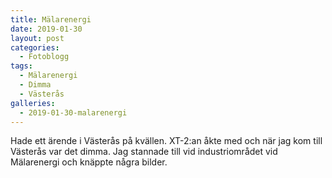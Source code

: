 ```yaml
---
title: Mälarenergi
date: 2019-01-30
layout: post
categories:
  - Fotoblogg
tags:
  - Mälarenergi
  - Dimma
  - Västerås
galleries:
  - 2019-01-30-malarenergi
---
```


Hade ett ärende i Västerås på kvällen. XT-2:an åkte med och när jag kom till Västerås var det dimma. Jag stannade till vid industriområdet vid Mälarenergi och knäppte några bilder.
